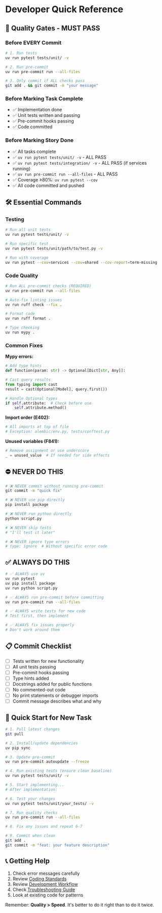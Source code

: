 # Developer Quick Reference

## 🚨 Quality Gates - MUST PASS

### Before EVERY Commit
```bash
# 1. Run tests
uv run pytest tests/unit/ -v

# 2. Run pre-commit
uv run pre-commit run --all-files

# 3. Only commit if ALL checks pass
git add . && git commit -m "your message"
```

### Before Marking Task Complete
- ✅ Implementation done
- ✅ Unit tests written and passing
- ✅ Pre-commit hooks passing
- ✅ Code committed

### Before Marking Story Done
- ✅ All tasks complete
- ✅ `uv run pytest tests/unit/ -v` - ALL PASS
- ✅ `uv run pytest tests/integration/ -v` - ALL PASS (if services running)
- ✅ `uv run pre-commit run --all-files` - ALL PASS
- ✅ Coverage ≥80%: `uv run pytest --cov`
- ✅ All code committed and pushed

## 🛠️ Essential Commands

### Testing
```bash
# Run all unit tests
uv run pytest tests/unit/ -v

# Run specific test
uv run pytest tests/unit/path/to/test.py -v

# Run with coverage
uv run pytest --cov=services --cov=shared --cov-report=term-missing
```

### Code Quality
```bash
# Run ALL pre-commit checks (REQUIRED)
uv run pre-commit run --all-files

# Auto-fix linting issues
uv run ruff check --fix .

# Format code
uv run ruff format .

# Type checking
uv run mypy .
```

### Common Fixes

**Mypy errors:**
```python
# Add type hints
def function(param: str) -> Optional[Dict[str, Any]]:

# Cast query results
from typing import cast
result = cast(Optional[Model], query.first())

# Handle Optional types
if self.attribute:  # Check before use
    self.attribute.method()
```

**Import order (E402):**
```python
# All imports at top of file
# Exception: alembic/env.py, tests/conftest.py
```

**Unused variables (F841):**
```python
# Remove assignment or use underscore
_ = unused_value  # If needed for side effects
```

## ⛔ NEVER DO THIS

```bash
# ❌ NEVER commit without running pre-commit
git commit -m "quick fix"

# ❌ NEVER use pip directly
pip install package

# ❌ NEVER run python directly
python script.py

# ❌ NEVER skip tests
# "I'll test it later"

# ❌ NEVER ignore type errors
# type: ignore  # Without specific error code
```

## ✅ ALWAYS DO THIS

```bash
# ✅ ALWAYS use uv
uv run pytest
uv pip install package
uv run python script.py

# ✅ ALWAYS run pre-commit before committing
uv run pre-commit run --all-files

# ✅ ALWAYS write tests for new code
# Test first, then implement

# ✅ ALWAYS fix issues properly
# Don't work around them
```

## 📋 Commit Checklist

- [ ] Tests written for new functionality
- [ ] All unit tests passing
- [ ] Pre-commit hooks passing
- [ ] Type hints added
- [ ] Docstrings added for public functions
- [ ] No commented-out code
- [ ] No print statements or debugger imports
- [ ] Commit message describes what and why

## 🚀 Quick Start for New Task

```bash
# 1. Pull latest changes
git pull

# 2. Install/update dependencies
uv pip sync

# 3. Update pre-commit
uv run pre-commit autoupdate --freeze

# 4. Run existing tests (ensure clean baseline)
uv run pytest tests/unit/ -v

# 5. Start implementing...
# After implementation:

# 6. Test your changes
uv run pytest tests/unit/your_tests/ -v

# 7. Run quality checks
uv run pre-commit run --all-files

# 8. Fix any issues and repeat 6-7

# 9. Commit when clean
git add .
git commit -m "feat: your feature description"
```

## 📞 Getting Help

1. Check error messages carefully
2. Review [Coding Standards](../architecture/coding-standards.md)
3. Review [Development Workflow](development-workflow.md)
4. Check [Troubleshooting Guide](../troubleshooting/)
5. Look at existing code for patterns

Remember: **Quality > Speed**. It's better to do it right than to do it twice.

